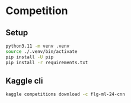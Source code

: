 
# Competition #

## Setup ##

```bash
python3.11 -m venv .venv
source ./.venv/bin/activate
pip install -U pip
pip install -r requirements.txt
```

## Kaggle cli ##

```bash
kaggle competitions download -c flg-ml-24-cnn
```
